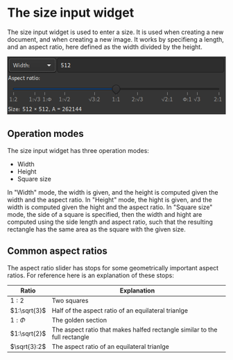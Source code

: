 # The size input widget

The size input widget is used to enter a size. It is used when creating a new document, and when
creating a new image. It works by specifieng a length, and an aspect ratio, here defined as the
width divided by the height.

![The size input widget](size_input.png)

## Operation modes

The size input widget has three operation modes:

 * Width
 * Height
 * Square size

In "Width" mode, the width is given, and the height is computed given the width and the aspect
ratio. In "Height" mode, the hight is given, and the width is computed given the hight and the
aspect ratio. In "Square size" mode, the side of a square is specified, then the width and hight are
computed using the side length and aspect ratio, such that the resulting rectangle has the same area
as the square with the given size.

## Common aspect ratios

The aspect ratio slider has stops for some geometrically important aspect ratios. For reference here
is an explanation of these stops:


|Ratio        | Explanation                                                               |
|-------------|---------------------------------------------------------------------------|
|$1:2$        |Two squares                                                                |
|$1:\sqrt{3}$ |Half of the aspect ratio of an equilateral trianlge                        |
|$1:\Phi$     |The golden section                                                         |
|$1:\sqrt{2}$ |The aspect ratio that makes halfed rectangle similar to the full rectangle |
|$\sqrt{3}:2$ |The aspect ratio of an equilateral trianlge                                |



